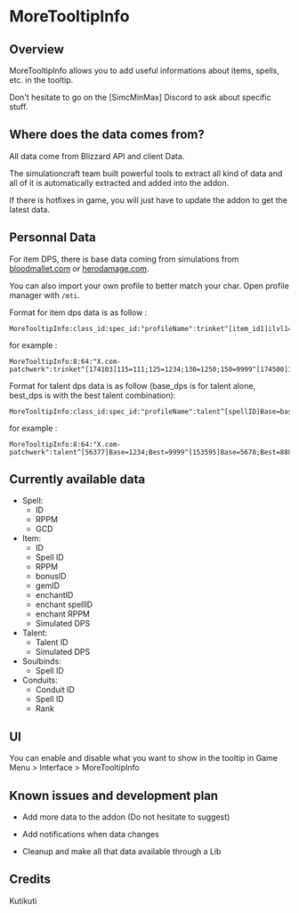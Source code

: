 # MoreTooltipInfo

## Overview
MoreTooltipInfo allows you to add useful informations about items, spells, etc. in the tooltip. 

Don't hesitate to go on the [SimcMinMax] Discord to ask about specific stuff.


## Where does the data comes from?
All data come from Blizzard API and client Data.

The simulationcraft team built powerful tools to extract all kind of data and all of it is automatically extracted and added into the addon.

If there is hotfixes in game, you will just have to update the addon to get the latest data.

## Personnal Data
For item DPS, there is base data coming from simulations from [bloodmallet.com](https://bloodmallet.com/) or [herodamage.com](https://www.herodamage.com/).

You can also import your own profile to better match your char. Open profile manager with `/mti`.

Format for item dps data is as follow :
```
MoreTooltipInfo:class_id:spec_id:"profileName":trinket^[item_id1]ilvl1=dps1;ilvl2=dps2;ilvl3=dps3^[item_id2]ilvl4=dps4;ilvl5=dps5;ilvl6=dps6
```

for example :
```
MoreTooltipInfo:8:64:"X.com-patchwerk":trinket^[174103]115=111;125=1234;130=1250;150=9999^[174500]115=111;125=123;130=456;135=789
```

Format for talent dps data is as follow (base_dps is for talent alone, best_dps is with the best talent combination):
```
MoreTooltipInfo:class_id:spec_id:"profileName":talent^[spellID]Base=base_dps;Best=best_dps^[spellID2]Base=base_dps2;Best=best_dps2
```

for example :
```
MoreTooltipInfo:8:64:"X.com-patchwerk":talent^[56377]Base=1234;Best=9999^[153595]Base=5678;Best=8888
```


## Currently available data
- Spell:
  - ID
  - RPPM
  - GCD
- Item:
  - ID
  - Spell ID
  - RPPM
  - bonusID
  - gemID
  - enchantID
  - enchant spellID
  - enchant RPPM
  - Simulated DPS
- Talent:
  - Talent ID
  - Simulated DPS
- Soulbinds:
  - Spell ID
- Conduits:
  - Conduit ID
  - Spell ID
  - Rank

## UI
You can enable and disable what you want to show in the tooltip in Game Menu > Interface > MoreTooltipInfo
 
## Known issues and development plan
- Add more data to the addon (Do not hesitate to suggest)

- Add notifications when data changes

- Cleanup and make all that data available through a Lib


## Credits
Kutikuti